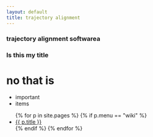 ```yaml
---
layout: default
title: trajectory alignment 
---
```


### trajectory alignment softwarea
### Is this my title
# no that is

* important 
* items

<ul class="wikiMenu">
  {% for p in site.pages %}
    {% if p.menu == "wiki" %}
    <li><a class="post-link" href="{{ p.url | prepend: site.baseurl }}">{{ p.title }}</a></li>
    {% endif %}
  {% endfor %}
</ul>
